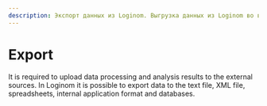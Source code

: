 ```yaml
---
description: Экспорт данных из Loginom. Выгрузка данных из Loginom во внешние источники.
---
```

# Export

It is required to upload data processing and analysis results to the external sources. In Loginom it is possible to export data to the text file, XML file, spreadsheets, internal application format and databases.
